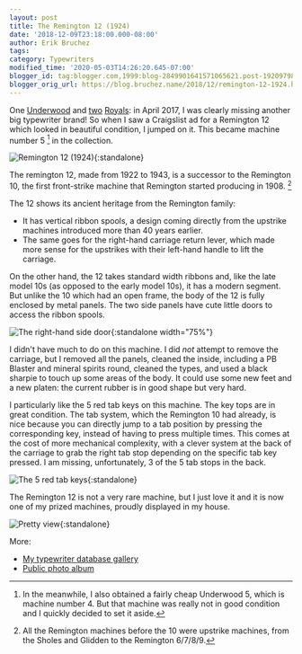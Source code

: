 ```yaml
---
layout: post
title: The Remington 12 (1924)
date: '2018-12-09T23:18:00.000-08:00'
author: Erik Bruchez
tags:
category: Typewriters
modified_time: '2020-05-03T14:26:20.645-07:00'
blogger_id: tag:blogger.com,1999:blog-2849901641571065621.post-1920979843270419168
blogger_orig_url: https://blog.bruchez.name/2018/12/remington-12-1924.html
---
```


One [Underwood](2018-10-12-underwood-6-1936.md) and [two](2018-10-16-royal-khm-1938.md) [Royals](2018-11-13-royal-5-1913.md): in April 2017, I was clearly missing another big typewriter brand! So when I saw a Craigslist ad for a Remington 12 which looked in beautiful condition, I jumped on it. This became machine number 5 [^underwood5] in the collection.

![Remington 12 (1924)](https://ebruchez.github.io/blog/images/2x/typewriters/remington12.jpg){:standalone}

The remington 12, made from 1922 to 1943, is a successor to the Remington 10, the first front-strike machine that Remington started producing in 1908. [^upstrikes]

The 12 shows its ancient heritage from the Remington family:

- It has vertical ribbon spools, a design coming directly from the upstrike machines introduced more than 40 years earlier.
- The same goes for the right-hand carriage return lever, which made more sense for the upstrikes with their left-hand handle to lift the carriage.

On the other hand, the 12 takes standard width ribbons and, like the late model 10s (as opposed to the early model 10s), it has a modern segment. But unlike the 10 which had an open frame, the body of the 12 is fully enclosed by metal panels. The two side panels have cute little doors to access the ribbon spools.

![The right-hand side door](https://ebruchez.github.io/blog/images/2x/typewriters/remington12doors.jpg){:standalone width="75%"}

I didn't have much to do on this machine. I did *not* attempt to remove the carriage, but I removed all the panels, cleaned the inside, including a PB Blaster and mineral spirits round, cleaned the types, and used a black sharpie to touch up some areas of the body. It could use some new feet and a new platen: the current rubber is in good shape but very hard.

I particularly like the 5 red tab keys on this machine. The key tops are in great condition. The tab system, which the Remington 10 had already, is nice because you can directly jump to a tab position by pressing the corresponding key, instead of having to press multiple times. This comes at the cost of more mechanical complexity, with a clever system at the back of the carriage to grab the right tab stop depending on the specific tab key pressed. I am missing, unfortunately, 3 of the 5 tab stops in the back.

![The 5 red tab keys](https://ebruchez.github.io/blog/images/2x/typewriters/remington12tabkeys.jpg){:standalone}

The Remington 12 is not a very rare machine, but I just love it and it is now one of my prized machines, proudly displayed in my house.

![Pretty view](https://ebruchez.github.io/blog/images/2x/typewriters/remington12types.jpg){:standalone}

More:

- [My typewriter database gallery](http://typewriterdatabase.com/1924-remington-12.10908.typewriter)
- [Public photo album](https://photos.app.goo.gl/cAddEF25eBsuM2CUA)

[^underwood5]: In the meanwhile, I also obtained a fairly cheap Underwood 5, which is machine number 4. But that machine was really not in good condition and I quickly decided to set it aside.

[^upstrikes]: All the Remington machines before the 10 were upstrike machines, from the Sholes and Glidden to the Remington 6/7/8/9.

